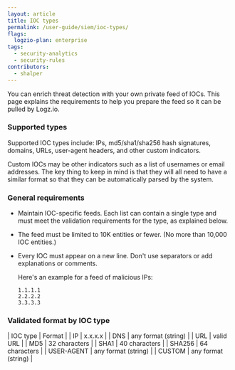 ```yaml
---
layout: article
title: IOC types
permalink: /user-guide/siem/ioc-types/
flags:
  logzio-plan: enterprise
tags:
  - security-analytics
  - security-rules
contributors:
  - shalper
---
```


You can enrich threat detection with your own private feed of IOCs. This page explains the requirements to help you prepare the feed so it can be pulled by Logz.io.

### Supported types

Supported IOC types include: IPs, md5/sha1/sha256 hash signatures, domains, URLs, user-agent headers, and other custom indicators.

Custom IOCs may be other indicators such as a list of usernames or email addresses. The key thing to keep in mind is that they will all need to have a similar format so that they can be automatically parsed by the system.

### General requirements

* Maintain IOC-specific feeds. Each list can contain a single type and must meet the validation requirements for the type, as explained below.
* The feed must be limited to 10K entities or fewer. (No more than 10,000 IOC entities.)
* Every IOC must appear on a new line. Don't use separators or add explanations or comments.

  Here's an example for a feed of malicious IPs:

  ```
  1.1.1.1
  2.2.2.2
  3.3.3.3
  ```

### Validated format by IOC type

| IOC type | Format |
| IP | x.x.x.x |
| DNS | any format (string) |
| URL  | valid URL |
| MD5 | 32 characters |
| SHA1 | 40 characters |
| SHA256 | 64 characters |
| USER-AGENT | any format (string)  |
| CUSTOM | any format (string)  |
